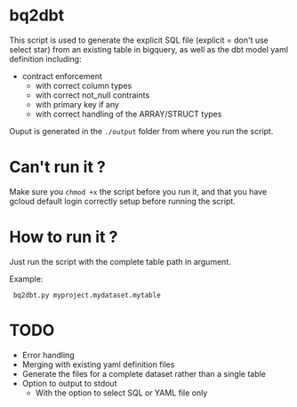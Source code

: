 # bq2dbt

This script is used to generate the explicit SQL file (explicit = don't use select star) from an existing table in bigquery, as well as the dbt model yaml definition including:

- contract enforcement
  - with correct column types
  - with correct not_null contraints
  - with primary key if any
  - with correct handling of the ARRAY/STRUCT types

Ouput is generated in the `./output` folder from where you run the script.

# Can't run it ?

Make sure you `chmod +x` the script before you run it, and that you have gcloud default login correctly setup before running the script.

# How to run it ?

Just run the script with the complete table path in argument.

Example:
```shell
 bq2dbt.py myproject.mydataset.mytable
```

# TODO

- Error handling
- Merging with existing yaml definition files
- Generate the files for a complete dataset rather than a single table
- Option to output to stdout
  - With the option to select SQL or YAML file only